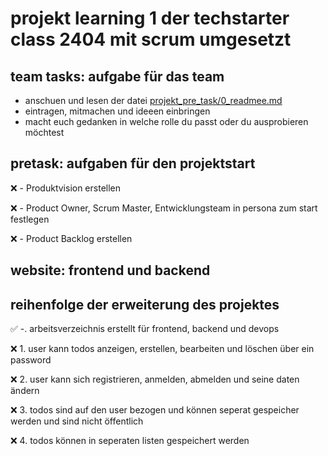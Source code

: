 # projekt learning 1 der techstarter class 2404 mit scrum umgesetzt

## team tasks: aufgabe für das team
- anschuen und lesen der datei [projekt_pre_task/0_readmee.md](https://github.com/fchristian1/project-learning-1/blob/master/projekt_pre_task/0_readme.md)
- eintragen, mitmachen und ideeen einbringen
- macht euch gedanken in welche rolle du passt oder du ausprobieren möchtest

## pretask: aufgaben für den projektstart
❌ - Produktvision erstellen

❌ - Product Owner, Scrum Master, Entwicklungsteam in persona zum start festlegen

❌ - Product Backlog erstellen


## website: frontend und backend

## reihenfolge der erweiterung des projektes

✅ -. arbeitsverzeichnis erstellt für frontend, backend und devops

❌ 1. user kann todos anzeigen, erstellen, bearbeiten und löschen über ein password

❌ 2. user kann sich registrieren, anmelden, abmelden und seine daten ändern

❌ 3. todos sind auf den user bezogen und können seperat gespeicher werden und sind nicht öffentlich

❌ 4. todos können in seperaten listen gespeichert werden
